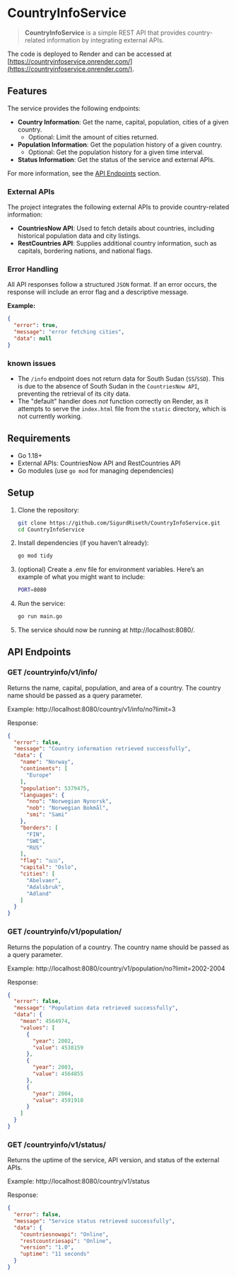 # CountryInfoService

> **CountryInfoService** is a simple REST API that provides country-related information  by integrating external APIs.

The code is deployed to Render and can be accessed at [https://countryinfoservice.onrender.com/](https://countryinfoservice.onrender.com/).

## Features

The service provides the following endpoints:

- **Country Information**: Get the name, capital, population, cities of a given country.
  - Optional: Limit the amount of cities returned.
- **Population Information**: Get the population history of a given country.
   - Optional: Get the population history for a given time interval.
- **Status Information**: Get the status of the service and external APIs.

For more information, see the [API Endpoints](#api-endpoints) section.

### External APIs
The project integrates the following external APIs to provide country-related information:

- **CountriesNow API**: Used to fetch details about countries, including historical population data and city listings.
- **RestCountries API**: Supplies additional country information, such as capitals, bordering nations, and national flags.

### Error Handling

All API responses follow a structured `JSON` format. If an error occurs, the response will include an error flag and a descriptive message.

**Example:**
```json
{
  "error": true,
  "message": "error fetching cities",
  "data": null
}
```

### known issues

- The `/info` endpoint does not return data for South Sudan (`SS`/`SSD`). This is due to the absence of South Sudan in the `CountriesNow API`, preventing the retrieval of its city data.
- The "default" handler does _not_ function correctly on Render, as it attempts to serve the `index.html` file from the `static` directory, which is not currently working.

## Requirements

- Go 1.18+
- External APIs: CountriesNow API and RestCountries API
- Go modules (use `go mod` for managing dependencies)

## Setup

1. Clone the repository:

   ```bash
   git clone https://github.com/SigurdRiseth/CountryInfoService.git
   cd CountryInfoService
    ```
   
2.	Install dependencies (if you haven’t already):

    ```bash
    go mod tidy
    ```

3.	(optional) Create a .env file for environment variables. Here’s an example of what you might want to include:

    ```bash
    PORT=8080
    ```

4.	Run the service:

    ```bash
    go run main.go
    ```

5.	The service should now be running at http://localhost:8080/.

## API Endpoints

### GET /countryinfo/v1/info/

Returns the name, capital, population, and area of a country. The country name should be passed as a query parameter.

Example: http://localhost:8080/country/v1/info/no?limit=3

Response:
```json
{
  "error": false,
  "message": "Country information retrieved successfully",
  "data": {
    "name": "Norway",
    "continents": [
      "Europe"
    ],
    "population": 5379475,
    "languages": {
      "nno": "Norwegian Nynorsk",
      "nob": "Norwegian Bokmål",
      "smi": "Sami"
    },
    "borders": [
      "FIN",
      "SWE",
      "RUS"
    ],
    "flag": "🇳🇴",
    "capital": "Oslo",
    "cities": [
      "Abelvaer",
      "Adalsbruk",
      "Adland"
    ]
  }
}
```

### GET /countryinfo/v1/population/

Returns the population of a country. The country name should be passed as a query parameter.

Example: http://localhost:8080/country/v1/population/no?limit=2002-2004

Response:
```json
{
  "error": false,
  "message": "Population data retrieved successfully",
  "data": {
    "mean": 4564974,
    "values": [
      {
        "year": 2002,
        "value": 4538159
      },
      {
        "year": 2003,
        "value": 4564855
      },
      {
        "year": 2004,
        "value": 4591910
      }
    ]
  }
}
```

### GET /countryinfo/v1/status/

Returns the uptime of the service, API version, and status of the external APIs.

Example: http://localhost:8080/country/v1/status

Response:
```json
{
  "error": false,
  "message": "Service status retrieved successfully",
  "data": {
    "countriesnowapi": "Online",
    "restcountriesapi": "Online",
    "version": "1.0",
    "uptime": "11 seconds"
  }
}
```
